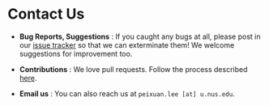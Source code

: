 # Contact Us

* **Bug Reports, Suggestions** : If you caught any bugs at all, please post in our [issue tracker](https://github.com/CS2103JAN2017-W09-B2/main/issues) so that we can exterminate them! We welcome suggestions for improvement too.

* **Contributions** : We love pull requests. Follow the process described [here](https://github.com/oss-generic/process).

* **Email us** : You can also reach us at `peixuan.lee [at] u.nus.edu`.
